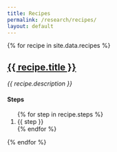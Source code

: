 ```yaml
---
title: Recipes
permalink: /research/recipes/
layout: default
---
```


<div class="recipes">
  {% for recipe in site.data.recipes %}
    <article class="recipe">
      <h2><u>{{ recipe.title }}</u></h2>
      <p><em>{{ recipe.description }}</em></p>
      <h4>Steps</h4>
      <ol>
        {% for step in recipe.steps %}
          <li>{{ step }}</li>
        {% endfor %}
      </ol>
    </article>
  {% endfor %}
</div>

